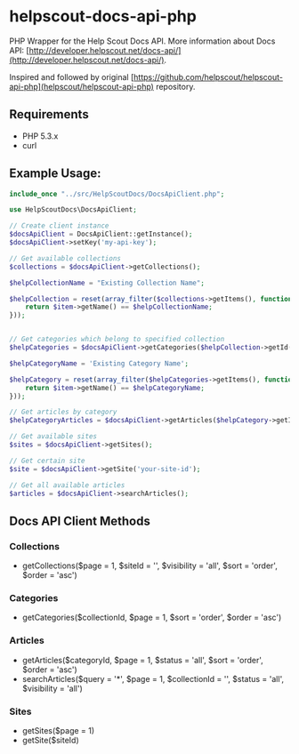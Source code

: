 helpscout-docs-api-php
======================

PHP Wrapper for the Help Scout Docs API.
More information about Docs API: [http://developer.helpscout.net/docs-api/](http://developer.helpscout.net/docs-api/).

Inspired and followed by original [https://github.com/helpscout/helpscout-api-php](helpscout/helpscout-api-php) repository.

Requirements
---------------------
* PHP 5.3.x
* curl

Example Usage:
---------------------
```php
include_once "../src/HelpScoutDocs/DocsApiClient.php";

use HelpScoutDocs\DocsApiClient;

// Create client instance
$docsApiClient = DocsApiClient::getInstance();
$docsApiClient->setKey('my-api-key');

// Get available collections
$collections = $docsApiClient->getCollections();

$helpCollectionName = "Existing Collection Name";

$helpCollection = reset(array_filter($collections->getItems(), function($item) use ($helpCollectionName) {
    return $item->getName() == $helpCollectionName;
}));


// Get categories which belong to specified collection
$helpCategories = $docsApiClient->getCategories($helpCollection->getId());

$helpCategoryName = 'Existing Category Name';

$helpCategory = reset(array_filter($helpCategories->getItems(), function($item) use ($helpCategoryName) {
    return $item->getName() == $helpCategoryName;
}));

// Get articles by category
$helpCategoryArticles = $docsApiClient->getArticles($helpCategory->getId());

// Get available sites
$sites = $docsApiClient->getSites();

// Get certain site
$site = $docsApiClient->getSite('your-site-id');

// Get all available articles
$articles = $docsApiClient->searchArticles();
```

Docs API Client Methods
--------------------

### Collections
* getCollections($page = 1, $siteId = '', $visibility = 'all', $sort = 'order', $order = 'asc')

### Categories
* getCategories($collectionId, $page = 1, $sort = 'order', $order = 'asc')

### Articles
* getArticles($categoryId, $page = 1, $status = 'all', $sort = 'order', $order = 'asc')
* searchArticles($query = '*', $page = 1, $collectionId = '', $status = 'all', $visibility = 'all')

### Sites
* getSites($page = 1)
* getSite($siteId)

